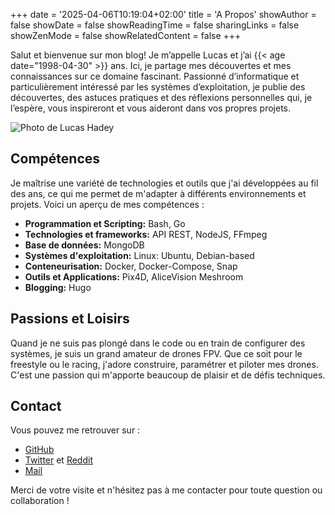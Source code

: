 +++
date = '2025-04-06T10:19:04+02:00'
title = 'A Propos'
showAuthor = false
showDate = false
showReadingTime = false
sharingLinks = false
showZenMode = false
showRelatedContent = false
+++

Salut et bienvenue sur mon blog! Je m’appelle Lucas et j’ai {{< age date="1998-04-30" >}} ans. Ici, je partage mes découvertes et mes connaissances sur ce domaine fascinant. Passionné d’informatique et particulièrement intéressé par les systèmes d’exploitation, je publie des découvertes, des astuces pratiques et des réflexions personnelles qui, je l’espère, vous inspireront et vous aideront dans vos propres projets.

![Photo de Lucas Hadey](/about/featured.jpg)

## Compétences

Je maîtrise une variété de technologies et outils que j'ai développées au fil des ans, ce qui me permet de m'adapter à différents environnements et projets. Voici un aperçu de mes compétences :

- **Programmation et Scripting:** Bash, Go
- **Technologies et frameworks:** API REST, NodeJS, FFmpeg
- **Base de données:** MongoDB
- **Systèmes d'exploitation:** Linux: Ubuntu, Debian-based
- **Conteneurisation:** Docker, Docker-Compose, Snap
- **Outils et Applications:** Pix4D, AliceVision Meshroom
- **Blogging:** Hugo

## Passions et Loisirs

Quand je ne suis pas plongé dans le code ou en train de configurer des systèmes, je suis un grand amateur de drones FPV. Que ce soit pour le freestyle ou le racing, j'adore construire, paramétrer et piloter mes drones. C'est une passion qui m'apporte beaucoup de plaisir et de défis techniques.

## Contact

Vous pouvez me retrouver sur :

- [GitHub](https://github.com/ARTSYS-H)
- [Twitter](https://x.com/Mr_ARTSYS) et [Reddit](https://www.reddit.com/user/Mr_ARTSYS/)
- [Mail](mailto:hadeylucaspro@gmail.com)

Merci de votre visite et n'hésitez pas à me contacter pour toute question ou collaboration !
